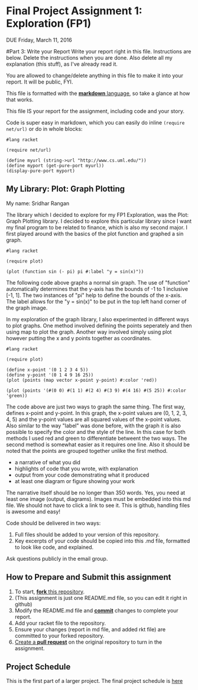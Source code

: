 # Final Project Assignment 1: Exploration (FP1)
DUE Friday, March 11, 2016


#Part 3: Write your Report
Write your report right in this file. Instructions are below. Delete the instructions when you are done. Also delete all my explanation (this stuff), as I've already read it.

You are allowed to change/delete anything in this file to make it into your report. It will be public, FYI.

This file is formatted with the [**markdown** language][markdown], so take a glance at how that works.

This file IS your report for the assignment, including code and your story.

Code is super easy in markdown, which you can easily do inline `(require net/url)` or do in whole blocks:
```
#lang racket

(require net/url)

(define myurl (string->url "http://www.cs.uml.edu/"))
(define myport (get-pure-port myurl))
(display-pure-port myport)
```

## My Library: Plot: Graph Plotting
My name: Sridhar Rangan

The library which I decided to explore for my FP1 Exploration, was the Plot: Graph Plotting library.  I decided to explore this particular library since I want my final program to be related to finance, which is also my second major.  I first played around with the basics of the plot function and graphed a sin graph.

```racket
#lang racket

(require plot)

(plot (function sin (- pi) pi #:label "y = sin(x)"))

```
The following code above graphs a normal sin graph.  The use of "function" automatically determines that the y-axis has the bounds of -1 to 1 inclusive [-1, 1].  The two instances of "pi" help to define the bounds of the x-axis. The label allows for the "y = sin(x)" to be put in the top left hand corner of the graph image.

In my exploration of the graph library, I also experimented in different ways to plot graphs.  One method involved defining the points seperately and then using map to plot the graph.  Another way involved simply using plot however putting the x and y points together as coordinates.

```racket
#lang racket

(require plot)

(define x-point '(0 1 2 3 4 5))
(define y-point '(0 1 4 9 16 25))
(plot (points (map vector x-point y-point) #:color 'red))

(plot (points '(#(0 0) #(1 1) #(2 4) #(3 9) #(4 16) #(5 25)) #:color 'green))

```
The code above are just two ways to graph the same thing.  The first way, defines x-point and y-point.  In this graph, the x-point values are (0, 1, 2, 3, 4, 5) and the y-point values are all squared values of the x-point values.  Also similar to the way "label" was done before, with the graph it is also possible to specify the color and the style of the line.  In this case for both methods I used red and green to differentiate betweent the two ways.  The second method is somewhat easier as it requires one line.  Also it should be noted that the points are grouped together unlike the first method.

* a narrative of what you did
* highlights of code that you wrote, with explanation
* output from your code demonstrating what it produced
* at least one diagram or figure showing your work

The narrative itself should be no longer than 350 words. Yes, you need at least one image (output, diagrams). Images must be embedded into this md file. We should not have to click a link to see it. This is github, handling files is awesome and easy!

Code should be delivered in two ways:

1. Full files should be added to your version of this repository.
1. Key excerpts of your code should be copied into this .md file, formatted to look like code, and explained.

Ask questions publicly in the email group.

## How to Prepare and Submit this assignment

1. To start, [**fork** this repository][forking]. 
  2. (This assignment is just one README.md file, so you can edit it right in github)
1. Modify the README.md file and [**commit**][ref-commit] changes to complete your report.
1. Add your racket file to the repository. 
1. Ensure your changes (report in md file, and added rkt file) are committed to your forked repository.
1. [Create a **pull request**][pull-request] on the original repository to turn in the assignment.

## Project Schedule
This is the first part of a larger project. The final project schedule is [here][schedule]

<!-- Links -->
[schedule]: https://github.com/oplS16projects/FP-Schedule
[markdown]: https://help.github.com/articles/markdown-basics/
[forking]: https://guides.github.com/activities/forking/
[ref-clone]: http://gitref.org/creating/#clone
[ref-commit]: http://gitref.org/basic/#commit
[ref-push]: http://gitref.org/remotes/#push
[pull-request]: https://help.github.com/articles/creating-a-pull-request
